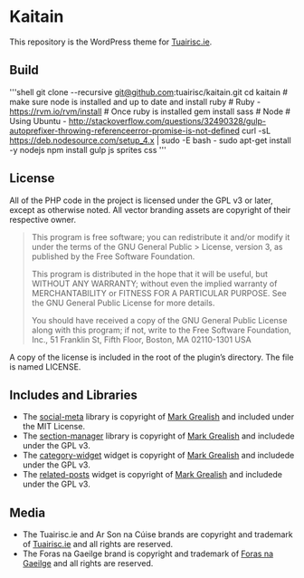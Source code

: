 # Kaitain
This repository is the WordPress theme for [Tuairisc.ie](http://www.tuairisc.ie).

## Build

'''shell
    git clone --recursive git@github.com:tuairisc/kaitain.git
    cd kaitain
    # make sure node is installed and up to date and install ruby
    # Ruby - https://rvm.io/rvm/install
    # Once ruby is installed
    gem install sass
    # Node
    # Using Ubuntu - http://stackoverflow.com/questions/32490328/gulp-autoprefixer-throwing-referenceerror-promise-is-not-defined
    curl -sL https://deb.nodesource.com/setup_4.x | sudo -E bash -
    sudo apt-get install -y nodejs
    npm install
    gulp js sprites css
'''

## License
All of the PHP code in the project is licensed under the GPL v3 or later, except as otherwise noted. All vector branding assets are copyright of their respective owner.

> This program is free software; you can redistribute it and/or modify it under the terms of the GNU General Public > License, version 3, as published by the Free Software Foundation.
> 
>This program is distributed in the hope that it will be useful, but WITHOUT ANY WARRANTY; without even the implied warranty of MERCHANTABILITY or FITNESS FOR A PARTICULAR PURPOSE. See the GNU General Public License for more details.
> 
> You should have received a copy of the GNU General Public License along with this program; if not, write to the Free Software Foundation, Inc., 51 Franklin St, Fifth Floor, Boston, MA 02110-1301 USA

A copy of the license is included in the root of the plugin’s directory. The file is named LICENSE.

## Includes and Libraries
* The [social-meta](https://github.com/bhalash/social-meta) library is copyright of [Mark Grealish](https://www.bhalash.com) and included under the MIT License.
* The [section-manager](https://github.com/bhalash/section-manager) library is copyright of [Mark Grealish](https://www.bhalash.com) and includede under the GPL v3.
* The [category-widget](https://github.com/bhalash/category-widget) widget is copyright of [Mark Grealish](https://www.bhalash.com) and includede under the GPL v3.
* The [related-posts](https://github.com/bhalash/related-posts) widget is copyright of [Mark Grealish](https://www.bhalash.com) and includede under the GPL v3.

## Media
* The Tuairisc.ie and Ar Son na Cúise brands are copyright and trademark of [Tuairisc.ie](http://tuairisc.ie/) and all rights are reserved.
* The Foras na Gaeilge brand is copyright and trademark of [Foras na Gaeilge](http://www.gaeilge.ie/) and all rights are reserved.
